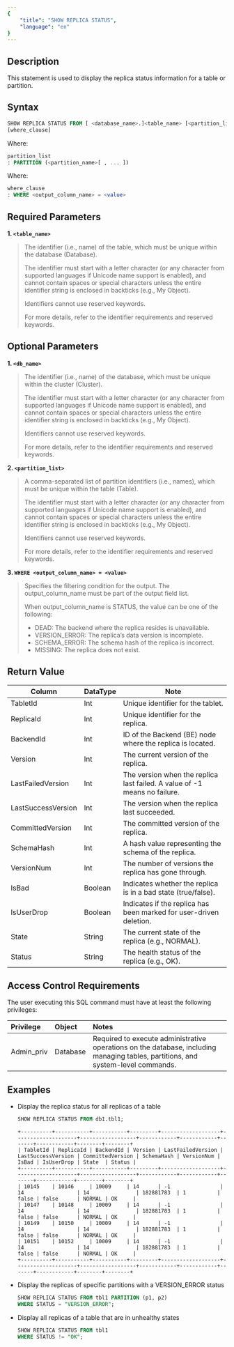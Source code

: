 ```yaml
---
{
    "title": "SHOW REPLICA STATUS",
    "language": "en"
}
---
```


<!--
Licensed to the Apache Software Foundation (ASF) under one
or more contributor license agreements.  See the NOTICE file
distributed with this work for additional information
regarding copyright ownership.  The ASF licenses this file
to you under the Apache License, Version 2.0 (the
"License"); you may not use this file except in compliance
with the License.  You may obtain a copy of the License at

  http://www.apache.org/licenses/LICENSE-2.0

Unless required by applicable law or agreed to in writing,
software distributed under the License is distributed on an
"AS IS" BASIS, WITHOUT WARRANTIES OR CONDITIONS OF ANY
KIND, either express or implied.  See the License for the
specific language governing permissions and limitations
under the License.
-->

## Description

This statement is used to display the replica status information for a table or partition.

## Syntax

```sql
SHOW REPLICA STATUS FROM [ <database_name>.]<table_name> [<partition_list>] 
[where_clause]
```
Where:

```sql
partition_list
: PARTITION (<partition_name>[ , ... ])
```

Where:

```sql
where_clause
: WHERE <output_column_name> = <value>
```

## Required Parameters

**1. `<table_name>`**

> The identifier (i.e., name) of the table, which must be unique within the database (Database).
> 
> The identifier must start with a letter character (or any character from supported languages if Unicode name support is enabled), and cannot contain spaces or special characters unless the entire identifier string is enclosed in backticks (e.g., My Object).
> 
> Identifiers cannot use reserved keywords.
> 
> For more details, refer to the identifier requirements and reserved keywords.


## Optional Parameters

**1. `<db_name>`**

> The identifier (i.e., name) of the database, which must be unique within the cluster (Cluster).
>
> The identifier must start with a letter character (or any character from supported languages if Unicode name support is enabled), and cannot contain spaces or special characters unless the entire identifier string is enclosed in backticks (e.g., My Object).
>
> Identifiers cannot use reserved keywords.
>
> For more details, refer to the identifier requirements and reserved keywords.

**2. `<partition_list>`**

> A comma-separated list of partition identifiers (i.e., names), which must be unique within the table (Table).
> 
> The identifier must start with a letter character (or any character from supported languages if Unicode name support is enabled), and cannot contain spaces or special characters unless the entire identifier string is enclosed in backticks (e.g., My Object).
> 
> Identifiers cannot use reserved keywords.
> 
> For more details, refer to the identifier requirements and reserved keywords.

**3. `WHERE <output_column_name> = <value>`**

> Specifies the filtering condition for the output. The output_column_name must be part of the output field list.
> 
> When output_column_name is STATUS, the value can be one of the following:
>
> - DEAD:           The backend where the replica resides is unavailable.
> - VERSION_ERROR:  The replica’s data version is incomplete.
> - SCHEMA_ERROR:   The schema hash of the replica is incorrect.
> - MISSING:        The replica does not exist.

## Return Value

| Column             | DataType | Note                                                                      |
|--------------------|----------|---------------------------------------------------------------------------|
| TabletId           | Int      | Unique identifier for the tablet.                                         |
| ReplicaId          | Int      | Unique identifier for the replica.                                        |
| BackendId          | Int      | ID of the Backend (BE) node where the replica is located.                 |
| Version            | Int      | The current version of the replica.                                       |
| LastFailedVersion  | Int      | The version when the replica last failed. A value of -1 means no failure. |
| LastSuccessVersion | Int      | The version when the replica last succeeded.                              |
| CommittedVersion   | Int      | The committed version of the replica.                                     |
| SchemaHash         | Int      | A hash value representing the schema of the replica.                      |
| VersionNum         | Int      | The number of versions the replica has gone through.                      |
| IsBad              | Boolean  | Indicates whether the replica is in a bad state (true/false).             |
| IsUserDrop         | Boolean  | Indicates if the replica has been marked for user-driven deletion.        |
| State              | String   | The current state of the replica (e.g., NORMAL).                          |
| Status             | String   | The health status of the replica (e.g., OK).                              |


## Access Control Requirements

The user executing this SQL command must have at least the following privileges:

| Privilege  | Object   | Notes                                                                                                                            |
|:-----------|:---------|:---------------------------------------------------------------------------------------------------------------------------------|
| Admin_priv | Database | Required to execute administrative operations on the database, including managing tables, partitions, and system-level commands. |


## Examples

- Display the replica status for all replicas of a table

  ```sql
  SHOW REPLICA STATUS FROM db1.tbl1;
  ```

  ```text
  +----------+-----------+-----------+---------+-------------------+--------------------+------------------+------------+------------+-------+------------+--------+--------+
  | TabletId | ReplicaId | BackendId | Version | LastFailedVersion | LastSuccessVersion | CommittedVersion | SchemaHash | VersionNum | IsBad | IsUserDrop | State  | Status |
  +----------+-----------+-----------+---------+-------------------+--------------------+------------------+------------+------------+-------+------------+--------+--------+
  | 10145    | 10146     | 10009     | 14      | -1                | 14                 | 14               | 182881783  | 1          | false | false      | NORMAL | OK     |
  | 10147    | 10148     | 10009     | 14      | -1                | 14                 | 14               | 182881783  | 1          | false | false      | NORMAL | OK     |
  | 10149    | 10150     | 10009     | 14      | -1                | 14                 | 14               | 182881783  | 1          | false | false      | NORMAL | OK     |
  | 10151    | 10152     | 10009     | 14      | -1                | 14                 | 14               | 182881783  | 1          | false | false      | NORMAL | OK     |
  +----------+-----------+-----------+---------+-------------------+--------------------+------------------+------------+------------+-------+------------+--------+--------+
  ```
  
- Display the replicas of specific partitions with a VERSION_ERROR status

  ```sql
  SHOW REPLICA STATUS FROM tbl1 PARTITION (p1, p2)
  WHERE STATUS = "VERSION_ERROR";
  ```

- Display all replicas of a table that are in unhealthy states

  ```sql
  SHOW REPLICA STATUS FROM tbl1
  WHERE STATUS != "OK";
  ```